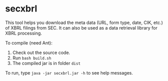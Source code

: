 secxbrl
=======

This tool helps you download the meta data (URL, form type, date, CIK, etc.) of XBRL filings from SEC. It can also be used as a data retrieval library for XBRL processing.

To compile (need Ant):

1. Check out the source code.
2. Run `bash build.sh`
3. The compiled jar is in folder `dist`

To run, type `java -jar secxbrl.jar -h` to see help messages.